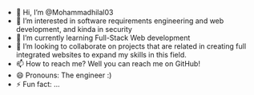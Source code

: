 - 👋 Hi, I’m @Mohammadhilal03
- 👀 I’m interested in software requirements engineering and web development, and kinda in security 
- 🌱 I’m currently learning Full-Stack Web development 
- 💞️ I’m looking to collaborate on projects that are related in creating full integrated websites to expand my skills in this field.
- 📫 How to reach me? Well you can reach me on GitHub!
- 😄 Pronouns: The engineer :)
- ⚡ Fun fact: ...

<!---
Mohammadhilal03/Mohammadhilal03 is a ✨ special ✨ repository because its `README.md` (this file) appears on your GitHub profile.
You can click the Preview link to take a look at your changes.
--->
